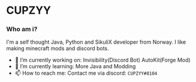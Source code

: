 # CUPZYY

### Who am i?
I'm a self thought Java, Python and SikuliX developer from Norway. I like making minecraft mods and discord bots.


- 🔭 I’m currently working on:
Invisibility(Discord Bot)
AutoKit(Forge Mod)
- 🌱 I’m currently learning:
More Java and Modding
- 📫 How to reach me:
Contact me via discord: `CUPZYY#8104`
